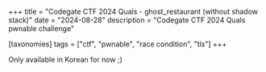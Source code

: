 +++
title = "Codegate CTF 2024 Quals - ghost_restaurant (without shadow stack)"
date = "2024-08-28"
description = "Codegate CTF 2024 Quals pwnable challenge"

[taxonomies]
tags = ["ctf", "pwnable", "race condition", "tls"]
+++

Only available in Korean for now ;)